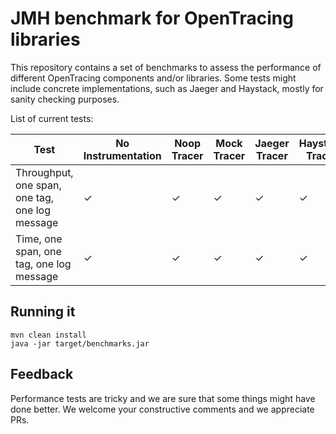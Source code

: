 # JMH benchmark for OpenTracing libraries

This repository contains a set of benchmarks to assess the performance of different OpenTracing components and/or libraries. Some tests might include concrete implementations, such as Jaeger and Haystack, mostly for sanity checking purposes.

List of current tests:

| Test                                            | No Instrumentation | Noop Tracer | Mock Tracer | Jaeger Tracer | Haystack Tracer |
| ----------------------------------------------- | ------------------ | ----------- | ----------- | ------------- | --------------- |
| Throughput, one span, one tag, one log message  |          ✓         |      ✓      |       ✓     |       ✓       |        ✓        |
| Time, one span, one tag, one log message        |          ✓         |      ✓      |       ✓     |       ✓       |        ✓        |

## Running it

```
mvn clean install
java -jar target/benchmarks.jar
```

## Feedback

Performance tests are tricky and we are sure that some things might have done better. We welcome your constructive comments and we appreciate PRs.